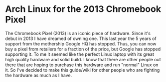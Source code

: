 # Arch Linux for the 2013 Chromebook Pixel
The Chromebook Pixel (2013) is an iconic piece of hardware. Since it's debut in 2013 I have dreamed of owning one. This last year the 5 years of support from the mothership Google HQ has stopped. Thus, you can now buy a pixel from retailers for a fraction of the price, but Google has stopped supporting it. To me it seemed like the perfect Linux laptop with its great high quality hardware and solid build. I know that there are other people out there that are hoping to purchase this hardware and run "normal" Linux on it. So I've decided to make this guide/wiki for other people who are fighting the hardware as much as I have.




